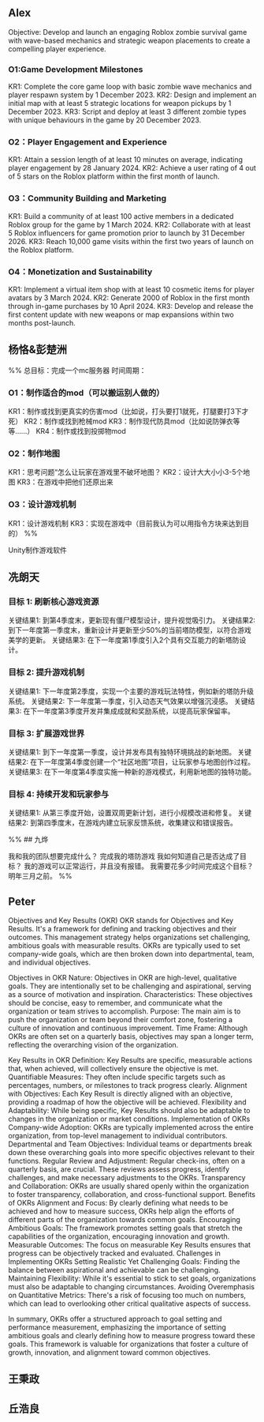 ## Alex

Objective: Develop and launch an engaging Roblox zombie survival game with wave-based mechanics and strategic weapon placements to create a compelling player experience.

### O1:Game Development Milestones

KR1: Complete the core game loop with basic zombie wave mechanics and player respawn system by 1 December 2023.
KR2: Design and implement an initial map with at least 5 strategic locations for weapon pickups by 1 December 2023.
KR3: Script and deploy at least 3 different zombie types with unique behaviours in the game by 20 December 2023.

### O2：Player Engagement and Experience
KR1: Attain a session length of at least 10 minutes on average, indicating player engagement by 28 January 2024.
KR2: Achieve a user rating of 4 out of 5 stars on the Roblox platform within the first month of launch.

### O3：Community Building and Marketing
KR1: Build a community of at least 100 active members in a dedicated Roblox group for the game by 1 March 2024.
KR2: Collaborate with at least 5 Roblox influencers for game promotion prior to launch by 31 December 2026.
KR3: Reach 10,000 game visits within the first two years of launch on the Roblox platform.

### O4：Monetization and Sustainability
KR1: Implement a virtual item shop with at least 10 cosmetic items for player avatars by 3 March 2024.
KR2: Generate 2000 of Roblox in the first month through in-game purchases by 10 April 2024.
KR3: Develop and release the first content update with new weapons or map expansions within two months post-launch.

## 杨恪&彭楚洲

%% 总目标：完成一个mc服务器
时间周期：

### O1：制作适合的mod（可以搬运别人做的）

KR1：制作或找到更真实的伤害mod（比如说，打头要打1就死，打腿要打3下才死）
KR2：制作或找到枪械mod
KR3：制作现代防具mod（比如说防弹衣等等……）
KR4：制作或找到投掷物mod

### O2：制作地图

KR1：思考问题“怎么让玩家在游戏里不破坏地图？
KR2：设计大大小小3-5个地图
KR3：在游戏中把他们还原出来

### O3：设计游戏机制

KR1：设计游戏机制
KR3：实现在游戏中（目前我认为可以用指令方块来达到目的） %%


Unity制作游戏软件



## 冼朗天

### 目标 1: 刷新核心游戏资源
关键结果1: 到第4季度末，更新现有僵尸模型设计，提升视觉吸引力。
关键结果2: 到下一年度第一季度末，重新设计并更新至少50%的当前塔防模型，以符合游戏美学的更新。
关键结果3: 在下一年度第1季度引入2个具有交互能力的新塔防设计。

### 目标 2: 提升游戏机制
关键结果1: 下一年度第2季度，实现一个主要的游戏玩法特性，例如新的塔防升级系统。
关键结果2: 下一年度第一季度，引入动态天气效果以增强沉浸感。
关键结果3: 在下一年度第3季度开发并集成成就和奖励系统，以提高玩家保留率。

### 目标 3: 扩展游戏世界
关键结果1: 到下一年度第一季度，设计并发布具有独特环境挑战的新地图。
关键结果2: 在下一年度第4季度创建一个“社区地图”项目，让玩家参与地图创作过程。
关键结果3: 在下一年度第4季度实施一种新的游戏模式，利用新地图的独特功能。

### 目标 4: 持续开发和玩家参与
关键结果1: 从第三季度开始，设置双周更新计划，进行小规模改进和修复。
关键结果2: 到第四季度末，在游戏内建立玩家反馈系统，收集建议和错误报告。


%% ## 九烨

我和我的团队想要完成什么？
完成我的塔防游戏
我如何知道自己是否达成了目标？
我的游戏可以正常运行，并且没有报错。
我需要花多少时间完成这个目标？ 明年三月之前。 %%


## Peter

Objectives and Key Results (OKR)
OKR stands for Objectives and Key Results. It's a framework for defining and tracking objectives and their outcomes. This management strategy helps organizations set challenging, ambitious goals with measurable results. OKRs are typically used to set company-wide goals, which are then broken down into departmental, team, and individual objectives.

Objectives in OKR
Nature: Objectives in OKR are high-level, qualitative goals. They are intentionally set to be challenging and aspirational, serving as a source of motivation and inspiration.
Characteristics: These objectives should be concise, easy to remember, and communicate what the organization or team strives to accomplish.
Purpose: The main aim is to push the organization or team beyond their comfort zone, fostering a culture of innovation and continuous improvement.
Time Frame: Although OKRs are often set on a quarterly basis, objectives may span a longer term, reflecting the overarching vision of the organization.

Key Results in OKR
Definition: Key Results are specific, measurable actions that, when achieved, will collectively ensure the objective is met.
Quantifiable Measures: They often include specific targets such as percentages, numbers, or milestones to track progress clearly.
Alignment with Objectives: Each Key Result is directly aligned with an objective, providing a roadmap of how the objective will be achieved.
Flexibility and Adaptability: While being specific, Key Results should also be adaptable to changes in the organization or market conditions.
Implementation of OKRs
Company-wide Adoption: OKRs are typically implemented across the entire organization, from top-level management to individual contributors.
Departmental and Team Objectives: Individual teams or departments break down these overarching goals into more specific objectives relevant to their functions.
Regular Review and Adjustment: Regular check-ins, often on a quarterly basis, are crucial. These reviews assess progress, identify challenges, and make necessary adjustments to the OKRs.
Transparency and Collaboration: OKRs are usually shared openly within the organization to foster transparency, collaboration, and cross-functional support.
Benefits of OKRs
Alignment and Focus: By clearly defining what needs to be achieved and how to measure success, OKRs help align the efforts of different parts of the organization towards common goals.
Encouraging Ambitious Goals: The framework promotes setting goals that stretch the capabilities of the organization, encouraging innovation and growth.
Measurable Outcomes: The focus on measurable Key Results ensures that progress can be objectively tracked and evaluated.
Challenges in Implementing OKRs
Setting Realistic Yet Challenging Goals: Finding the balance between aspirational and achievable can be challenging.
Maintaining Flexibility: While it's essential to stick to set goals, organizations must also be adaptable to changing circumstances.
Avoiding Overemphasis on Quantitative Metrics: There's a risk of focusing too much on numbers, which can lead to overlooking other critical qualitative aspects of success.

In summary, OKRs offer a structured approach to goal setting and performance measurement, emphasizing the importance of setting ambitious goals and clearly defining how to measure progress toward these goals. This framework is valuable for organizations that foster a culture of growth, innovation, and alignment toward common objectives.


## 王秉政


## 丘浩良

